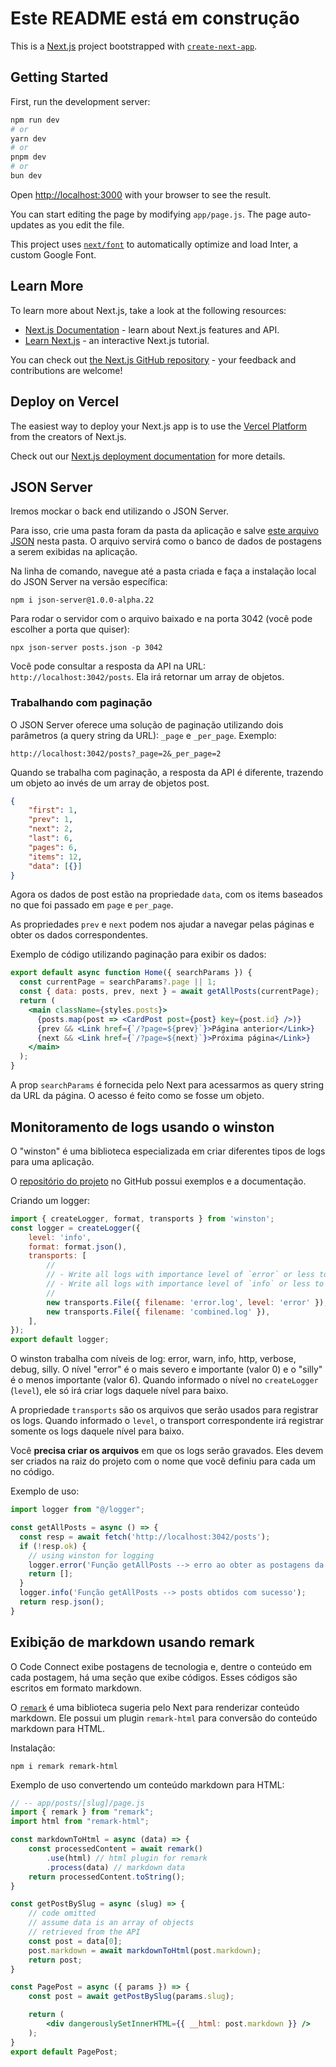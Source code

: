 # Este README está em construção

This is a [Next.js](https://nextjs.org/) project bootstrapped with [`create-next-app`](https://github.com/vercel/next.js/tree/canary/packages/create-next-app).

## Getting Started

First, run the development server:

```bash
npm run dev
# or
yarn dev
# or
pnpm dev
# or
bun dev
```

Open [http://localhost:3000](http://localhost:3000) with your browser to see the result.

You can start editing the page by modifying `app/page.js`. The page auto-updates as you edit the file.

This project uses [`next/font`](https://nextjs.org/docs/basic-features/font-optimization) to automatically optimize and load Inter, a custom Google Font.

## Learn More

To learn more about Next.js, take a look at the following resources:

- [Next.js Documentation](https://nextjs.org/docs) - learn about Next.js features and API.
- [Learn Next.js](https://nextjs.org/learn) - an interactive Next.js tutorial.

You can check out [the Next.js GitHub repository](https://github.com/vercel/next.js/) - your feedback and contributions are welcome!

## Deploy on Vercel

The easiest way to deploy your Next.js app is to use the [Vercel Platform](https://vercel.com/new?utm_medium=default-template&filter=next.js&utm_source=create-next-app&utm_campaign=create-next-app-readme) from the creators of Next.js.

Check out our [Next.js deployment documentation](https://nextjs.org/docs/deployment) for more details.

## JSON Server

Iremos mockar o back end utilizando o JSON Server.

Para isso, crie uma pasta foram da pasta da aplicação e salve [este arquivo JSON](https://raw.githubusercontent.com/viniciosneves/code-connect-assets/main/posts.json) nesta pasta. O arquivo servirá como o banco de dados de postagens a serem exibidas na aplicação. 

Na linha de comando, navegue até a pasta criada e faça a instalação local do JSON Server na versão específica:

    npm i json-server@1.0.0-alpha.22

Para rodar o servidor com o arquivo baixado e na porta 3042 (você pode escolher a porta que quiser):

    npx json-server posts.json -p 3042

Você pode consultar a resposta da API na URL: `http://localhost:3042/posts`. Ela irá retornar um array de objetos.

### Trabalhando com paginação

O JSON Server oferece uma solução de paginação utilizando dois parâmetros (a query string da URL): `_page` e `_per_page`. Exemplo:

    http://localhost:3042/posts?_page=2&_per_page=2

Quando se trabalha com paginação, a resposta da API é diferente, trazendo um objeto ao invés de um array de objetos post.

```json
{
    "first": 1,
    "prev": 1,
    "next": 2,
    "last": 6,
    "pages": 6,
    "items": 12,
    "data": [{}]
}
```

Agora os dados de post estão na propriedade `data`, com os items baseados no que foi passado em `page` e `per_page`. 

As propriedades `prev` e `next` podem nos ajudar a navegar pelas páginas e obter os dados correspondentes.

Exemplo de código utilizando paginação para exibir os dados:

```jsx
export default async function Home({ searchParams }) {
  const currentPage = searchParams?.page || 1;
  const { data: posts, prev, next } = await getAllPosts(currentPage);
  return (
    <main className={styles.posts}>
      {posts.map(post => <CardPost post={post} key={post.id} />)}
      {prev && <Link href={`/?page=${prev}`}>Página anterior</Link>}
      {next && <Link href={`/?page=${next}`}>Próxima página</Link>}
    </main>
  );
}
```

A prop `searchParams` é fornecida pelo Next para acessarmos as query string da URL da página. O acesso é feito como se fosse um objeto.

## Monitoramento de logs usando o winston

O "winston" é uma biblioteca especializada em criar diferentes tipos de logs para uma aplicação.

O [repositório do projeto](https://github.com/winstonjs/winston) no GitHub possui exemplos e a documentação.

Criando um logger:

```js
import { createLogger, format, transports } from 'winston';
const logger = createLogger({
    level: 'info',
    format: format.json(),
    transports: [
        //
        // - Write all logs with importance level of `error` or less to `error.log`
        // - Write all logs with importance level of `info` or less to `combined.log`
        //
        new transports.File({ filename: 'error.log', level: 'error' }),
        new transports.File({ filename: 'combined.log' }),
    ],
});
export default logger;
```

O winston trabalha com níveis de log: error, warn, info, http, verbose, debug, silly. O nível "error" é o mais severo e importante (valor 0) e o "silly" é o menos importante (valor 6). Quando informado o nível no `createLogger` (`level`), ele só irá criar logs daquele nível para baixo.

A propriedade `transports` são os arquivos que serão usados para registrar os logs. Quando informado o `level`, o transport correspondente irá registrar somente os logs daquele nível para baixo.

Você **precisa criar os arquivos** em que os logs serão gravados. Eles devem ser criados na raiz do projeto com o nome que você definiu para cada um no código.

Exemplo de uso:

```jsx
import logger from "@/logger";

const getAllPosts = async () => {
  const resp = await fetch('http://localhost:3042/posts');
  if (!resp.ok) {
    // using winston for logging
    logger.error('Função getAllPosts --> erro ao obter as postagens da API');
    return [];
  }
  logger.info('Função getAllPosts --> posts obtidos com sucesso');
  return resp.json();
}
```

## Exibição de markdown usando remark

O Code Connect exibe postagens de tecnologia e, dentre o conteúdo em cada postagem, há uma seção que exibe códigos. Esses códigos são escritos em formato markdown.

O [`remark`](https://github.com/remarkjs/remark) é uma biblioteca sugeria pelo Next para renderizar conteúdo markdown. Ele possui um plugin `remark-html` para conversão do conteúdo markdown para HTML.

Instalação:

    npm i remark remark-html

Exemplo de uso convertendo um conteúdo markdown para HTML:

```jsx
// -- app/posts/[slug]/page.js
import { remark } from "remark";
import html from "remark-html";

const markdownToHtml = async (data) => {
    const processedContent = await remark()
        .use(html) // html plugin for remark
        .process(data) // markdown data
    return processedContent.toString();
}

const getPostBySlug = async (slug) => {
    // code omitted
    // assume data is an array of objects 
    // retrieved from the API
    const post = data[0];
    post.markdown = await markdownToHtml(post.markdown);
    return post;
}

const PagePost = async ({ params }) => {
    const post = await getPostBySlug(params.slug);

    return (
        <div dangerouslySetInnerHTML={{ __html: post.markdown }} />   
    );
}
export default PagePost;
```